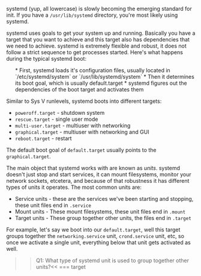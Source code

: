 systemd (yup, all lowercase) is slowly becoming the emerging standard for init. If you have a `/usr/lib/systemd` directory, you're most likely using systemd.

systemd uses goals to get your system up and running. Basically you have a target that you want to achieve and this target also has dependencies that we need to achieve. systemd is extremely flexible and robust, it does not follow a strict sequence to get processes started. Here's what happens during the typical systemd boot:

<ol>
* First, systemd loads it's configuration files, usually located in `/etc/systemd/system` or `/usr/lib/systemd/system`
* Then it determines its boot goal, which is usually default.target
* systemd figures out the dependencies of the boot target and activates them</l>
</ol>

Similar to Sys V runlevels, systemd boots into different targets:

* `poweroff.target` - shutdown system
* `rescue.target` - single user mode
* `multi-user.target` - multiuser with networking
* `graphical.target` - multiuser with networking and GUI
* `reboot.target` - restart

The default boot goal of `default.target` usually points to the `graphical.target`. 

The main object that systemd works with are known as *units*. systemd doesn't just stop and start services, it can mount filesystems, monitor your network sockets, etcetera, and because of that robustness it has different types of units it operates. The most common units are:

* Service units - these are the services we've been starting and stopping, these unit files end in `.service`
* Mount units - These mount filesystems, these unit files end in `.mount`
* Target units - These group together other units, the files end in `.target`

For example, let's say we boot into our `default.target`, well this target groups together the `networking.service` unit, `crond.service` unit, etc, so once we activate a single unit, everything below that unit gets activated as well.

>>Q1: What type of systemd unit is used to group together other units?<<
=== target
